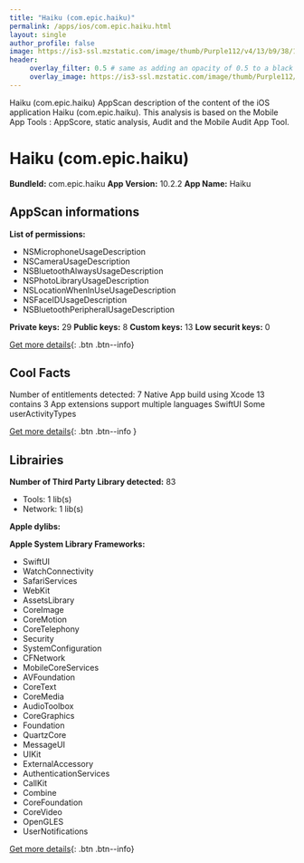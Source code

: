 ```yaml
---
title: "Haiku (com.epic.haiku)"
permalink: /apps/ios/com.epic.haiku.html
layout: single
author_profile: false
image: https://is3-ssl.mzstatic.com/image/thumb/Purple112/v4/13/b9/38/13b93853-741b-9eec-840e-c2a5112dd0d3/AppIcon-1x_U007emarketing-0-5-0-85-220.png/512x512bb.jpg
header: 
     overlay_filter: 0.5 # same as adding an opacity of 0.5 to a black background
     overlay_image: https://is3-ssl.mzstatic.com/image/thumb/Purple112/v4/13/b9/38/13b93853-741b-9eec-840e-c2a5112dd0d3/AppIcon-1x_U007emarketing-0-5-0-85-220.png/512x512bb.jpg
---
```

Haiku (com.epic.haiku) AppScan description of the content of the iOS application Haiku (com.epic.haiku). This analysis is based on the Mobile App Tools : AppScore, static analysis, Audit and the Mobile Audit App Tool.

# Haiku (com.epic.haiku)

**BundleId:** com.epic.haiku
**App Version:** 10.2.2
**App Name:** Haiku


## AppScan informations 

**List of permissions:** 
- NSMicrophoneUsageDescription
- NSCameraUsageDescription
- NSBluetoothAlwaysUsageDescription
- NSPhotoLibraryUsageDescription
- NSLocationWhenInUseUsageDescription
- NSFaceIDUsageDescription
- NSBluetoothPeripheralUsageDescription
  
  
**Private keys:** 29
**Public keys:** 8
**Custom keys:** 13
**Low securit keys:** 0
  
[Get more details](/pricing.html){: .btn .btn--info}

## Cool Facts

Number of entitlements detected: 7
Native App
build using Xcode 13
contains 3 App extensions
support multiple languages
SwiftUI
Some userActivityTypes
  
[Get more details](/pricing.html){: .btn .btn--info }

## Librairies 
**Number of Third Party Library detected:** 83
- Tools: 1 lib(s)
- Network: 1 lib(s)


**Apple dylibs:**


**Apple System Library Frameworks:**
- SwiftUI
- WatchConnectivity
- SafariServices
- WebKit
- AssetsLibrary
- CoreImage
- CoreMotion
- CoreTelephony
- Security
- SystemConfiguration
- CFNetwork
- MobileCoreServices
- AVFoundation
- CoreText
- CoreMedia
- AudioToolbox
- CoreGraphics
- Foundation
- QuartzCore
- MessageUI
- UIKit
- ExternalAccessory
- AuthenticationServices
- CallKit
- Combine
- CoreFoundation
- CoreVideo
- OpenGLES
- UserNotifications


  
[Get more details](/pricing.html){: .btn .btn--info}

